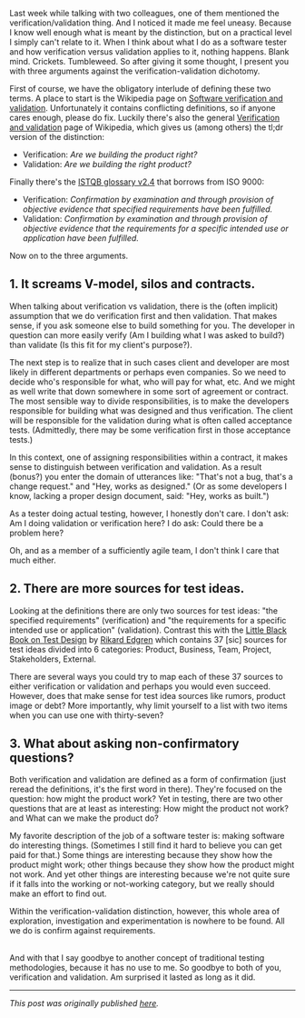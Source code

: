 <!--
.. title: Three arguments against the verification-validation dichotomy
.. slug: three-arguments-against-the-verification-validation-dichotomy
.. date: 2015-03-24 20:53:24 UTC+01:00
.. tags: exploratory testing, semantics, verification and validation
.. category: philosophy of testing
.. link: 
.. description:
.. type: text
-->

Last week while talking with two colleagues, one of them mentioned the verification/validation thing. And I noticed it made me feel uneasy. Because I know well enough what is meant by the distinction, but on a practical level I simply can't relate to it. When I think about what I do as a software tester and how verification versus validation applies to it, nothing happens. Blank mind. Crickets. Tumbleweed.
So after giving it some thought, I present you with three arguments against the verification-validation dichotomy.

First of course, we have the obligatory interlude of defining these two terms. A place to start is the Wikipedia page on [Software verification and validation](http://en.wikipedia.org/wiki/Software_verification_and_validation). Unfortunately it contains conflicting definitions, so if anyone cares enough, please do fix. Luckily there's also the general [Verification and validation](http://en.wikipedia.org/wiki/Verification_and_validation) page of Wikipedia, which gives us (among others) the tl;dr version of the distinction:

- Verification: *Are we building the product right?*
- Validation: *Are we building the right product?*

Finally there's the [ISTQB glossary v2.4](http://www.istqb.org/downloads/finish/20/145.html) that borrows from ISO 9000:

- Verification: *Confirmation by examination and through provision of objective evidence that specified requirements have been fulfilled.*
- Validation: *Confirmation by examination and through provision of objective evidence that the requirements for a specific intended use or application have been fulfilled.*

Now on to the three arguments.

<!-- TEASER_END -->

## 1. It screams V-model, silos and contracts.
When talking about verification vs validation, there is the (often implicit) assumption that we do verification first and then validation. That makes sense, if you ask someone else to build something for you. The developer in question can more easily verify (Am I building what I was asked to build?) than validate (Is this fit for my client's purpose?).

The next step is to realize that in such cases client and developer are most likely in different departments or perhaps even companies. So we need to decide who's responsible for what, who will pay for what, etc. And we might as well write that down somewhere in some sort of agreement or contract. The most sensible way to divide responsibilities, is to make the developers responsible for building what was designed and thus verification. The client will be responsible for the validation during what is often called acceptance tests. (Admittedly, there may be some verification first in those acceptance tests.)

In this context, one of assigning responsibilities within a contract, it makes sense to distinguish between verification and validation. As a result (bonus?) you enter the domain of utterances like: "That's not a bug, that's a change request." and "Hey, works as designed." (Or as some developers I know, lacking a proper design document, said: "Hey, works as built.")

As a tester doing actual testing, however, I honestly don't care. I don't ask: Am I doing validation or verification here? I do ask: Could there be a problem here?

Oh, and as a member of a sufficiently agile team, I don't think I care that much either.

## 2. There are more sources for test ideas.
Looking at the definitions there are only two sources for test ideas: "the specified requirements" (verification) and "the requirements for a specific intended use or application" (validation). Contrast this with the [Little Black Book on Test Design](http://www.thetesteye.com/papers/TheLittleBlackBookOnTestDesign.pdf) by [Rikard Edgren](http://thetesteye.com/blog/author/rikarde/) which contains 37 [sic] sources for test ideas divided into 6 categories: Product, Business, Team, Project, Stakeholders, External.

There are several ways you could try to map each of these 37 sources to either verification or validation and perhaps you would even succeed. However, does that make sense for test idea sources like rumors, product image or debt? More importantly, why limit yourself to a list with two items when you can use one with thirty-seven?

## 3. What about asking non-confirmatory questions?
Both verification and validation are defined as a form of confirmation (just reread the definitions, it's the first word in there). They're focused on the question: how might the product work? Yet in testing, there are two other questions that are at least as interesting: How might the product not work? and What can we make the product do?

My favorite description of the job of a software tester is: making software do interesting things. (Sometimes I still find it hard to believe you can get paid for that.) Some things are interesting because they show how the product might work; other things because they show how the product might not work. And yet other things are interesting because we're not quite sure if it falls into the working or not-working category, but we really should make an effort to find out.

Within the verification-validation distinction, however, this whole area of exploration, investigation and experimentation is nowhere to be found. All we do is confirm against requirements.

<br />
And with that I say goodbye to another concept of traditional testing methodologies, because it has no use to me. So goodbye to both of you, verification and validation. Am surprised it lasted as long as it did.

---

*This post was originally published [here](https://testingcurve.wordpress.com/2015/02/10/three-arguments-against-the-verification-validation-dichotomy/).*
